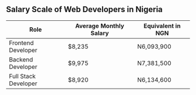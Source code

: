 ## Salary Scale of Web Developers in Nigeria

| **Role** | **Average Monthly Salary** | **Equivalent in NGN** |
|---|---|---|
| Frontend Developer | $8,235 | N6,093,900 |
| Backend Developer | $9,975 | N7,381,500 |
| Full Stack Developer | $8,920 | N6,134,600 |
